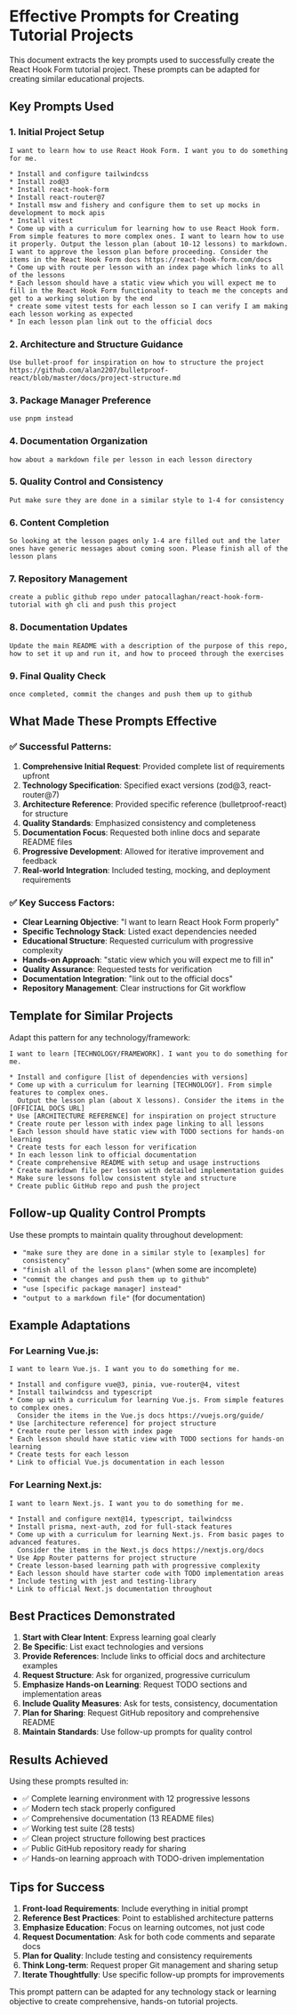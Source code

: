 # Effective Prompts for Creating Tutorial Projects

This document extracts the key prompts used to successfully create the React Hook Form tutorial project. These prompts can be adapted for creating similar educational projects.

## Key Prompts Used

### 1. Initial Project Setup
```
I want to learn how to use React Hook Form. I want you to do something for me.

* Install and configure tailwindcss
* Install zod@3
* Install react-hook-form
* Install react-router@7
* Install msw and fishery and configure them to set up mocks in development to mock apis
* Install vitest
* Come up with a curriculum for learning how to use React Hook form. From simple features to more complex ones. I want to learn how to use it properly. Output the lesson plan (about 10-12 lessons) to markdown. I want to approve the lesson plan before proceeding. Consider the items in the React Hook Form docs https://react-hook-form.com/docs
* Come up with route per lesson with an index page which links to all of the lessons
* Each lesson should have a static view which you will expect me to fill in the React Hook Form functionality to teach me the concepts and get to a working solution by the end
* create some vitest tests for each lesson so I can verify I am making each lesson working as expected
* In each lesson plan link out to the official docs
```

### 2. Architecture and Structure Guidance
```
Use bullet-proof for inspiration on how to structure the project https://github.com/alan2207/bulletproof-react/blob/master/docs/project-structure.md
```

### 3. Package Manager Preference
```
use pnpm instead
```

### 4. Documentation Organization
```
how about a markdown file per lesson in each lesson directory
```

### 5. Quality Control and Consistency
```
Put make sure they are done in a similar style to 1-4 for consistency
```

### 6. Content Completion
```
So looking at the lesson pages only 1-4 are filled out and the later ones have generic messages about coming soon. Please finish all of the lesson plans
```

### 7. Repository Management
```
create a public github repo under patocallaghan/react-hook-form-tutorial with gh cli and push this project
```

### 8. Documentation Updates
```
Update the main README with a description of the purpose of this repo, how to set it up and run it, and how to proceed through the exercises
```

### 9. Final Quality Check
```
once completed, commit the changes and push them up to github
```

## What Made These Prompts Effective

### ✅ **Successful Patterns:**

1. **Comprehensive Initial Request**: Provided complete list of requirements upfront
2. **Technology Specification**: Specified exact versions (zod@3, react-router@7)
3. **Architecture Reference**: Provided specific reference (bulletproof-react) for structure
4. **Quality Standards**: Emphasized consistency and completeness
5. **Documentation Focus**: Requested both inline docs and separate README files
6. **Progressive Development**: Allowed for iterative improvement and feedback
7. **Real-world Integration**: Included testing, mocking, and deployment requirements

### ✅ **Key Success Factors:**

- **Clear Learning Objective**: "I want to learn React Hook Form properly"
- **Specific Technology Stack**: Listed exact dependencies needed
- **Educational Structure**: Requested curriculum with progressive complexity
- **Hands-on Approach**: "static view which you will expect me to fill in"
- **Quality Assurance**: Requested tests for verification
- **Documentation Integration**: "link out to the official docs"
- **Repository Management**: Clear instructions for Git workflow

## Template for Similar Projects

Adapt this pattern for any technology/framework:

```
I want to learn [TECHNOLOGY/FRAMEWORK]. I want you to do something for me.

* Install and configure [list of dependencies with versions]
* Come up with a curriculum for learning [TECHNOLOGY]. From simple features to complex ones. 
  Output the lesson plan (about X lessons). Consider the items in the [OFFICIAL DOCS URL]
* Use [ARCHITECTURE REFERENCE] for inspiration on project structure
* Create route per lesson with index page linking to all lessons
* Each lesson should have static view with TODO sections for hands-on learning
* Create tests for each lesson for verification
* In each lesson link to official documentation
* Create comprehensive README with setup and usage instructions
* Create markdown file per lesson with detailed implementation guides
* Make sure lessons follow consistent style and structure
* Create public GitHub repo and push the project
```

## Follow-up Quality Control Prompts

Use these prompts to maintain quality throughout development:

- `"make sure they are done in a similar style to [examples] for consistency"`
- `"finish all of the lesson plans"` (when some are incomplete)
- `"commit the changes and push them up to github"`
- `"use [specific package manager] instead"`
- `"output to a markdown file"` (for documentation)

## Example Adaptations

### For Learning Vue.js:
```
I want to learn Vue.js. I want you to do something for me.

* Install and configure vue@3, pinia, vue-router@4, vitest
* Install tailwindcss and typescript
* Come up with a curriculum for learning Vue.js. From simple features to complex ones.
  Consider the items in the Vue.js docs https://vuejs.org/guide/
* Use [architecture reference] for project structure
* Create route per lesson with index page
* Each lesson should have static view with TODO sections for hands-on learning
* Create tests for each lesson
* Link to official Vue.js documentation in each lesson
```

### For Learning Next.js:
```
I want to learn Next.js. I want you to do something for me.

* Install and configure next@14, typescript, tailwindcss
* Install prisma, next-auth, zod for full-stack features
* Come up with a curriculum for learning Next.js. From basic pages to advanced features.
  Consider the items in the Next.js docs https://nextjs.org/docs
* Use App Router patterns for project structure
* Create lesson-based learning path with progressive complexity
* Each lesson should have starter code with TODO implementation areas
* Include testing with jest and testing-library
* Link to official Next.js documentation throughout
```

## Best Practices Demonstrated

1. **Start with Clear Intent**: Express learning goal clearly
2. **Be Specific**: List exact technologies and versions
3. **Provide References**: Include links to official docs and architecture examples
4. **Request Structure**: Ask for organized, progressive curriculum
5. **Emphasize Hands-on Learning**: Request TODO sections and implementation areas
6. **Include Quality Measures**: Ask for tests, consistency, documentation
7. **Plan for Sharing**: Request GitHub repository and comprehensive README
8. **Maintain Standards**: Use follow-up prompts for quality control

## Results Achieved

Using these prompts resulted in:
- ✅ Complete learning environment with 12 progressive lessons
- ✅ Modern tech stack properly configured
- ✅ Comprehensive documentation (13 README files)
- ✅ Working test suite (28 tests)
- ✅ Clean project structure following best practices
- ✅ Public GitHub repository ready for sharing
- ✅ Hands-on learning approach with TODO-driven implementation

## Tips for Success

1. **Front-load Requirements**: Include everything in initial prompt
2. **Reference Best Practices**: Point to established architecture patterns
3. **Emphasize Education**: Focus on learning outcomes, not just code
4. **Request Documentation**: Ask for both code comments and separate docs
5. **Plan for Quality**: Include testing and consistency requirements
6. **Think Long-term**: Request proper Git management and sharing setup
7. **Iterate Thoughtfully**: Use specific follow-up prompts for improvements

This prompt pattern can be adapted for any technology stack or learning objective to create comprehensive, hands-on tutorial projects.